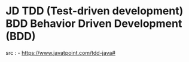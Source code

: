 # JD TDD (Test-driven development) BDD Behavior Driven Development (BDD) 

src : - https://www.javatpoint.com/tdd-java#


